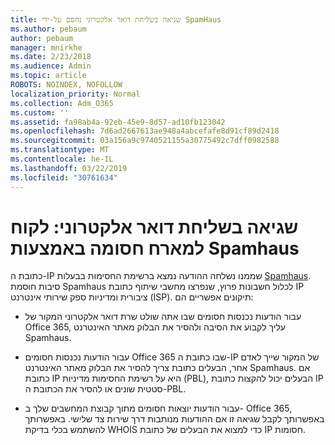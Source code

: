 ```yaml
---
title: שגיאה בשליחת דואר אלקטרוני נחסם על-ידי SpamHaus
ms.author: pebaum
author: pebaum
manager: mnirkhe
ms.date: 2/23/2018
ms.audience: Admin
ms.topic: article
ROBOTS: NOINDEX, NOFOLLOW
localization_priority: Normal
ms.collection: Adm_O365
ms.custom: ''
ms.assetid: fa98ab4a-92eb-45e9-8d57-ad10fb123042
ms.openlocfilehash: 7d6ad2667613ae948a4abcefafe8d91cf89d2418
ms.sourcegitcommit: 03a156a9c9740521155a30775492c7dff0982588
ms.translationtype: MT
ms.contentlocale: he-IL
ms.lasthandoff: 03/22/2019
ms.locfileid: "30761634"
---
```

# <a name="error-sending-email-client-host-blocked-using-spamhaus"></a>שגיאה בשליחת דואר אלקטרוני: לקוח למארח חסומה באמצעות Spamhaus

כתובת ה-IP שממנו נשלחה ההודעה נמצא ברשימת החסימות בבעלות [Spamhaus](https://go.microsoft.com/fwlink/p/?linkid=123245). סיבות חוסמת Spamhaus לכלול חשבונות פרוץ, שנפרצו מחשבי שיתוף כתובת IP ציבורית ומדיניות ספק שירותי אינטרנט (ISP). תיקונים אפשריים הם:
  
- עבור הודעות נכנסות חסומים שבו אתה שולט שרת דואר אלקטרוני המקור של Office 365, עליך לקבוע את הסיבה ולהסיר את הבלוק מאתר האינטרנט Spamhaus.
    
- עבור הודעות נכנסות חסומים Office 365 שבו כתובת ה-IP של המקור שייך לאדם אחר, הבעלים כתובת צריך להסיר את הבלוק מאתר האינטרנט Spamhaus. אם כתובת IP היא על רשימת החסימות מדיניות (PBL), הבעלים יכול להקצות כתובת IP סטטית שונים או להסיר את הכתובת ה-PBL.
    
- עבור הודעות יוצאות חסומים מתוך קבוצת המחשבים שלך ב- Office 365, באפשרותך לקבל שגיאה זו אם ההודעות מנותבות דרך שירות צד שלישי. באפשרותך להשתמש בכלי בדיקת WHOIS כדי למצוא את הבעלים של כתובת IP חסומות.
    

